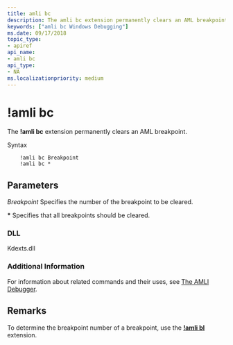 ```yaml
---
title: amli bc
description: The amli bc extension permanently clears an AML breakpoint.
keywords: ["amli bc Windows Debugging"]
ms.date: 09/17/2018
topic_type:
- apiref
api_name:
- amli bc
api_type:
- NA
ms.localizationpriority: medium
---
```


# !amli bc

The **!amli bc** extension permanently clears an AML breakpoint.

Syntax

```dbgcmd
    !amli bc Breakpoint
    !amli bc *
```

## <span id="ddk__amli_bc_dbg"></span><span id="DDK__AMLI_BC_DBG"></span>Parameters

<span id="_______Breakpoint______"></span><span id="_______breakpoint______"></span><span id="_______BREAKPOINT______"></span> *Breakpoint*
Specifies the number of the breakpoint to be cleared.

<span id="______________"></span> **\***
Specifies that all breakpoints should be cleared.

### <span id="DLL"></span><span id="dll"></span>DLL

Kdexts.dll

### <span id="Additional_Information"></span><span id="additional_information"></span><span id="ADDITIONAL_INFORMATION"></span>Additional Information

For information about related commands and their uses, see [The AMLI Debugger](the-amli-debugger.md).

## Remarks

To determine the breakpoint number of a breakpoint, use the [**!amli bl**](-amli-bl.md) extension.
